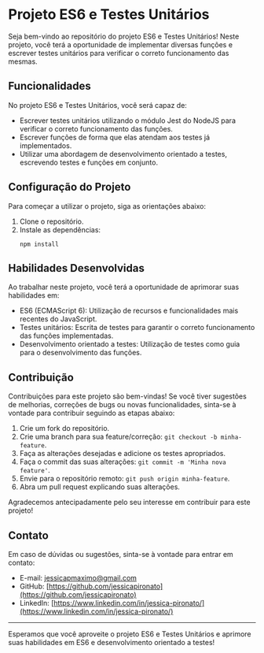 # Projeto ES6 e Testes Unitários

Seja bem-vindo ao repositório do projeto ES6 e Testes Unitários! Neste projeto, você terá a oportunidade de implementar diversas funções e escrever testes unitários para verificar o correto funcionamento das mesmas.

## Funcionalidades

No projeto ES6 e Testes Unitários, você será capaz de:

- Escrever testes unitários utilizando o módulo Jest do NodeJS para verificar o correto funcionamento das funções.
- Escrever funções de forma que elas atendam aos testes já implementados.
- Utilizar uma abordagem de desenvolvimento orientado a testes, escrevendo testes e funções em conjunto.

## Configuração do Projeto

Para começar a utilizar o projeto, siga as orientações abaixo:

1. Clone o repositório.
2. Instale as dependências:
   ```
   npm install
   ```

## Habilidades Desenvolvidas

Ao trabalhar neste projeto, você terá a oportunidade de aprimorar suas habilidades em:

- ES6 (ECMAScript 6): Utilização de recursos e funcionalidades mais recentes do JavaScript.
- Testes unitários: Escrita de testes para garantir o correto funcionamento das funções implementadas.
- Desenvolvimento orientado a testes: Utilização de testes como guia para o desenvolvimento das funções.

## Contribuição

Contribuições para este projeto são bem-vindas! Se você tiver sugestões de melhorias, correções de bugs ou novas funcionalidades, sinta-se à vontade para contribuir seguindo as etapas abaixo:

1. Crie um fork do repositório.
2. Crie uma branch para sua feature/correção: `git checkout -b minha-feature`.
3. Faça as alterações desejadas e adicione os testes apropriados.
4. Faça o commit das suas alterações: `git commit -m 'Minha nova feature'`.
5. Envie para o repositório remoto: `git push origin minha-feature`.
6. Abra um pull request explicando suas alterações.

Agradecemos antecipadamente pelo seu interesse em contribuir para este projeto!

## Contato

Em caso de dúvidas ou sugestões, sinta-se à vontade para entrar em contato:

- E-mail: jessicapmaximo@gmail.com
- GitHub: [https://github.com/jessicapironato](https://github.com/jessicapironato)
- LinkedIn: [https://www.linkedin.com/in/jessica-pironato/](https://www.linkedin.com/in/jessica-pironato/)

---

Esperamos que você aproveite o projeto ES6 e Testes Unitários e aprimore suas habilidades em ES6 e desenvolvimento orientado a testes!
